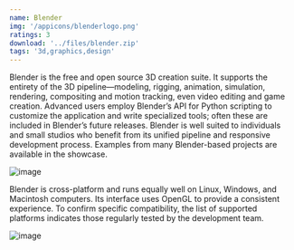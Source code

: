 ```yaml
---
name: Blender
img: '/appicons/blenderlogo.png'
ratings: 3
download: '../files/blender.zip'
tags: '3d,graphics,design'
---
```


Blender is the free and open source 3D creation suite. It supports the entirety of the 3D pipeline—modeling, rigging, animation, simulation, rendering, compositing and motion tracking, even video editing and game creation. Advanced users employ Blender’s API for Python scripting to customize the application and write specialized tools; often these are included in Blender’s future releases. Blender is well suited to individuals and small studios who benefit from its unified pipeline and responsive development process. Examples from many Blender-based projects are available in the showcase.

<img src="../../screenshots/Blender/blenderss1.png" alt="image" >

Blender is cross-platform and runs equally well on Linux, Windows, and Macintosh computers. Its interface uses OpenGL to provide a consistent experience. To confirm specific compatibility, the list of supported platforms indicates those regularly tested by the development team.

<img src="../../screenshots/Blender/blenderss2.png" alt="image" >
